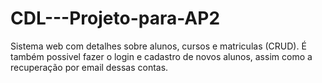 # CDL---Projeto-para-AP2
Sistema web com detalhes sobre alunos, cursos e matriculas (CRUD). É também possivel fazer o login e cadastro de novos alunos, assim como a recuperação por email dessas contas.
